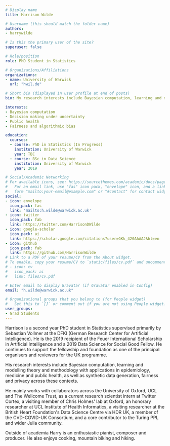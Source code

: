 ```yaml
---
# Display name
title: Harrison Wilde

# Username (this should match the folder name)
authors:
- harrywilde

# Is this the primary user of the site?
superuser: false

# Role/position
role: PhD Student in Statistics

# Organizations/Affiliations
organizations:
- name: University of Warwick
  url: "hwil.de"

# Short bio (displayed in user profile at end of posts)
bio: My research interests include Bayesian computation, learning and modelling theory and methodology with applications in epidemiology, medicine and public health, as well as synthetic data generation, fairness and privacy across these contexts.

interests:
- Bayesian computation
- Decision making under uncertainty
- Public health
- Fairness and algorithmic bias

education:
  courses:
  - course: PhD in Statistics (In Progress)
    institution: University of Warwick
    year: TBC
  - course: BSc in Data Science
    institution: University of Warwick
    year: 2019

# Social/Academic Networking
# For available icons, see: https://sourcethemes.com/academic/docs/page-builder/#icons
#   For an email link, use "fas" icon pack, "envelope" icon, and a link in the
#   form "mailto:your-email@example.com" or "#contact" for contact widget.
social:
- icon: envelope
  icon_pack: fas
  link: 'mailto:h.wilde@warwick.ac.uk'
- icon: twitter
  icon_pack: fab
  link: https://twitter.com/HarrisonDWilde
- icon: google-scholar
  icon_pack: ai
  link: https://scholar.google.com/citations?user=GKk_420AAAAJ&hl=en
- icon: github
  icon_pack: fab
  link: https://github.com/HarrisonWilde
# Link to a PDF of your resume/CV from the About widget.
# To enable, copy your resume/CV to `static/files/cv.pdf` and uncomment the lines below.
# - icon: cv
#   icon_pack: ai
#   link: files/cv.pdf

# Enter email to display Gravatar (if Gravatar enabled in Config)
email: "h.wilde@warwick.ac.uk"

# Organizational groups that you belong to (for People widget)
#   Set this to `[]` or comment out if you are not using People widget.
user_groups:
- Grad Students
---
```


Harrison is a second year PhD student in Statistics supervised primarily by Sebastian Vollmer at the DFKI (German Research Center for Artificial Intelligence). He is the 2019 recipient of the Feuer International Scholarship in Artificial Intelligence and a 2019 Data Science for Social Good Fellow. He continues to support the fellowship and foundation as one of the principal organisers and reviewers for the UK programme.

His research interests include Bayesian computation, learning and modelling theory and methodology with applications in epidemiology, medicine and public health, as well as synthetic data generation, fairness and privacy across these contexts.

He mainly works with collaborators across the University of Oxford, UCL and The Wellcome Trust, as a current research scientist intern at Twitter Cortex, a visiting member of Chris Holmes' lab at Oxford, an honorary researcher at UCL Institute of Health Informatics, a visiting researcher at the British Heart Foundation's Data Science Centre via HDR UK, a member of the CVD-COVID-UK Consortium, and a core contributor to the Turing PPL and wider Julia community.

Outside of academia Harry is an enthusiastic pianist, composer and producer. He also enjoys cooking, mountain biking and hiking.